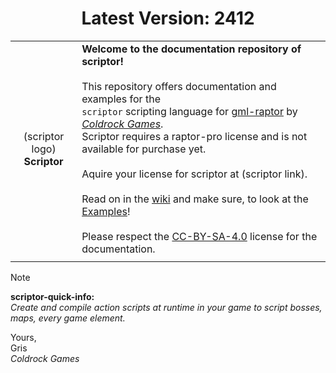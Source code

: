 <h1 align="center">Latest Version: 2412</h1>

|||
|:-:|---|
|(scriptor logo)<br/>**Scriptor**|**Welcome to the documentation repository of scriptor!**<br/><br/>This repository offers documentation and examples for the<br/>`scriptor` scripting language for [gml-raptor](https://github.com/Grisgram/gml-raptor) by _[Coldrock Games](https://www.coldrock.games/)_.<br/>Scriptor requires a raptor-pro license and is not available for purchase yet.<br/><br/>Aquire your license for scriptor at (scriptor link).<br/><br/>Read on in the [wiki](https://github.com/Grisgram/qss/wiki) and make sure, to look at the [Examples](https://github.com/Grisgram/qss/wiki/Examples)!<br/><br/>Please respect the [CC-BY-SA-4.0](https://creativecommons.org/licenses/by-sa/4.0/) license for the documentation.|
|||

> [!NOTE]
> **scriptor-quick-info:**\
> _Create and compile action scripts at runtime in your game to script bosses, maps, every game element._

Yours,\
Gris\
_Coldrock Games_

